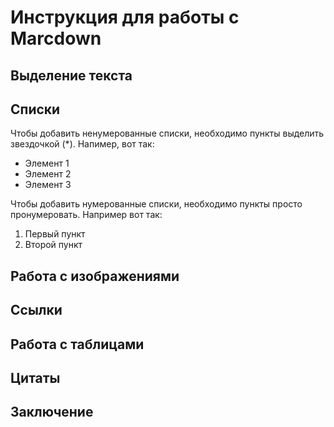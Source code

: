 # Инструкция для работы с Marcdown

## Выделение текста

## Списки

Чтобы добавить ненумерованные списки, необходимо пункты выделить звездочкой (*). Напимер, вот так:
* Элемент 1
* Элемент 2
* Элемент 3

Чтобы добавить нумерованные списки, необходимо пункты просто пронумеровать. Например вот так:
1. Первый пункт
2. Второй пункт


## Работа с изображениями

## Ссылки

## Работа с таблицами

## Цитаты

## Заключение